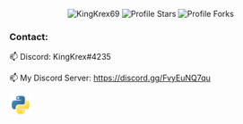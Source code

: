 
<p align="center"> 
<img src="https://komarev.com/ghpvc/?username=KingKrex69&label=Profile%20views&color=5c12df&style=flat" alt="KingKrex69" />
<img src="https://img.shields.io/badge/dynamic/json?&label=Total%20Stars&color=5c12df&style=flat&style=for-the-badge&query=%24.stars&url=https://api.github-star-counter.workers.dev/user/KingKrex69" alt="Profile Stars"></a>
<img src="https://img.shields.io/badge/dynamic/json?&label=Total%20Forks&color=5c12df&style=flat&style=for-the-badge&query=%24.forks&url=https://api.github-star-counter.workers.dev/user/KingKrex69" alt="Profile Forks"></a>
</p>

<h3 align="left">Contact:</h3>

📫 Discord: KingKrex#4235

📫 My Discord Server: https://discord.gg/FvyEuNQ7qu

<img src="https://raw.githubusercontent.com/devicons/devicon/master/icons/python/python-original.svg" alt="python" width="40" height="40"/> </a> </p>
